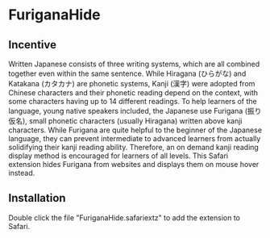 # FuriganaHide
## Incentive
Written Japanese consists of three writing systems, which are all combined together even within the same sentence. While Hiragana (ひらがな) and Katakana (カタカナ) are phonetic systems, Kanji (漢字) were adopted from Chinese characters and their phonetic reading depend on the context, with some characters having up to 14 different readings.
To help learners of the language, young native speakers included, the Japanese use Furigana (振り仮名), small phonetic characters (usually Hiragana) written above kanji characters.
While Furigana are quite helpful to the beginner of the Japanese language, they can prevent intermediate to advanced learners from actually solidifying their kanji reading ability. Therefore, an on demand kanji reading display method is encouraged for learners of all levels.
This Safari extension hides Furigana from websites and displays them on mouse hover instead.
## Installation
Double click the file "FuriganaHide.safariextz" to add the extension to Safari.
